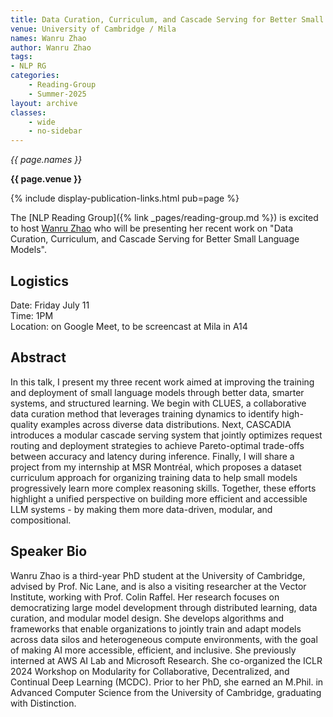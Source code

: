 ```yaml
---
title: Data Curation, Curriculum, and Cascade Serving for Better Small Language Models
venue: University of Cambridge / Mila
names: Wanru Zhao
author: Wanru Zhao
tags:
- NLP RG
categories:
    - Reading-Group
    - Summer-2025
layout: archive
classes:
    - wide
    - no-sidebar
---
```


*{{ page.names }}*

**{{ page.venue }}**

{% include display-publication-links.html pub=page %}

The [NLP Reading Group]({% link _pages/reading-group.md %}) is excited to host [
Wanru Zhao](https://ryan0v0.github.io/) who will be presenting her recent work on "Data Curation, Curriculum, and Cascade Serving for Better Small Language Models".

## Logistics
Date: Friday July 11 <br>
Time: 1PM <br>
Location: on Google Meet, to be screencast at Mila in A14 <br>

## Abstract
In this talk, I present my three recent work aimed at improving the training and deployment of small language models through better data, smarter systems, and structured learning. We begin with CLUES, a collaborative data curation method that leverages training dynamics to identify high-quality examples across diverse data distributions. Next, CASCADIA introduces a modular cascade serving system that jointly optimizes request routing and deployment strategies to achieve Pareto-optimal trade-offs between accuracy and latency during inference. Finally, I will share a project from my internship at MSR Montréal, which proposes a dataset curriculum approach for organizing training data to help small models progressively learn more complex reasoning skills. Together, these efforts highlight a unified perspective on building more efficient and accessible LLM systems - by making them more data-driven, modular, and compositional.

## Speaker Bio
Wanru Zhao is a third-year PhD student at the University of Cambridge, advised by Prof. Nic Lane, and is also a visiting researcher at the Vector Institute, working with Prof. Colin Raffel. Her research focuses on democratizing large model development through distributed learning, data curation, and modular model design. She develops algorithms and frameworks that enable organizations to jointly train and adapt models across data silos and heterogeneous compute environments, with the goal of making AI more accessible, efficient, and inclusive.
She previously interned at AWS AI Lab and Microsoft Research. She co-organized the ICLR 2024 Workshop on Modularity for Collaborative, Decentralized, and Continual Deep Learning (MCDC). Prior to her PhD, she earned an M.Phil. in Advanced Computer Science from the University of Cambridge, graduating with Distinction.
